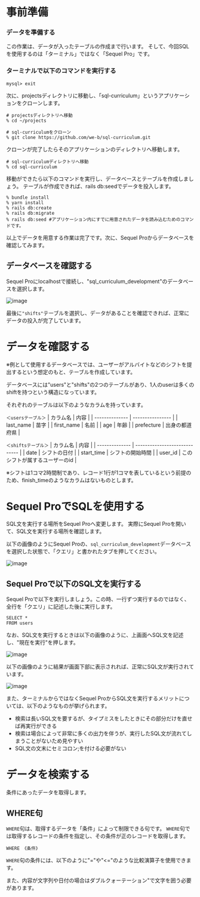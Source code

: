 # 事前準備

### データを準備する

この作業は、データが入ったテーブルの作成まで行います。
そして、今回SQLを使用するのは「ターミナル」ではなく「Sequel Pro」です。

###  ターミナルで以下のコマンドを実行する

```ターミナル（MySQL）
mysql> exit
```

次に、projectsディレクトリに移動し、「sql-curriculum」というアプリケーションをクローンします。

```ターミナル
# projectsディレクトリへ移動
% cd ~/projects

# sql-curriculumをクローン
% git clone https://github.com/we-b/sql-curriculum.git
```

クローンが完了したらそのアプリケーションのディレクトリへ移動します。

```ターミナル
# sql-curriculumディレクトリへ移動
% cd sql-curriculum
```

移動ができたら以下のコマンドを実行し、データベースとテーブルを作成しましょう。
テーブルが作成できれば、rails db:seedでデータを投入します。

```ターミナル
% bundle install
% yarn install
% rails db:create
% rails db:migrate
% rails db:seed #アプリケーション内にすでに用意されたデータを読み込むためのコマンドです。
```

以上でデータを用意する作業は完了です。次に、Sequel Proからデータベースを確認してみます。

## データベースを確認する

Sequel Proにlocalhostで接続し、"sql_curriculum_development"のデータベースを選択します。

![image](https://github.com/koharayuki/til/assets/132040884/f37ace48-64eb-4aab-9e5f-154178fb9a03)


最後に`"shifts"`テーブルを選択し、データがあることを確認できれば、正常にデータの投入が完了しています。


# データを確認する

※例として使用するデータベースでは、ユーザーがアルバイトなどのシフトを提出するという想定のもと、テーブルを作成しています。

データベースには"users"と"shifts"の2つのテーブルがあり、1人のuserは多くのshiftを持つという構造になっています。

それぞれのテーブルは以下のようなカラムを持っています。

`＜usersテーブル＞`
| カラム名	       | 内容              |
| -------------- | ---------------- |
| last_name      | 苗字              |
| first_name	   | 名前              |
| age            | 年齢              |
| prefecture     | 出身の都道府県      |

`＜shiftsテーブル＞`
| カラム名	       | 内容                          |
| -------------- | ----------------------------- |
| date           | シフトの日付                     |
| start_time	   | シフトの開始時間                  |
| user_id        | このシフトが属するユーザーのid       |

※シフトは1コマ2時間制であり、レコード1行が1コマを表しているという前提のため、finish_timeのようなカラムはないものとします。


# Sequel ProでSQLを使用する

SQL文を実行する場所をSequel Proへ変更します。
実際にSequel Proを開いて、SQL文を実行する場所を確認します。

以下の画像のようにSequel Proの、`sql_curriculum_development`データベースを選択した状態で、「クエリ」と書かれたタブを押してください。

![image](https://github.com/koharayuki/til/assets/132040884/4c1c66eb-d45a-40f4-8212-f567f7e81a89)

## Sequel Proで以下のSQL文を実行する

Sequel Proで以下を実行しましょう。この時、一行ずつ実行するのではなく、全行を「クエリ」に記述した後に実行します。

```SequelPro（クエリ）
SELECT *
FROM users
```

なお、SQL文を実行するときは以下の画像のように、上画面へSQL文を記述し、"現在を実行"を押します。

![image](https://github.com/koharayuki/til/assets/132040884/1ee3dcf2-de2e-44cc-a4c5-a04873e776a9)

以下の画像のように結果が画面下部に表示されれば、正常にSQL文が実行されています。

![image](https://github.com/koharayuki/til/assets/132040884/544d5dd2-9397-482d-bbb1-cb5213163fa5)

また、ターミナルからではなくSequel ProからSQL文を実行するメリットについては、以下のようなものが挙げられます。

- 検索は長いSQL文を要するが、タイプミスをしたときにその部分だけを直せば再実行ができる
- 検索は場合によって非常に多くの出力を伴うが、実行したSQL文が流れてしまうことがないため見やすい
- SQL文の文末にセミコロン;を付ける必要がない


# データを検索する

条件にあったデータを取得します。

## WHERE句

`WHERE`句は、取得するデータを「条件」によって制限できる句です。
`WHERE`句では取得するレコードの条件を指定し、その条件が正のレコードを取得します。

```SequelPro（クエリ）:WHEREで条件にあったレコードを取得
WHERE 《条件》
```

`WHERE`句の条件には、以下のように"="や"<="のような比較演算子を使用できます。

また、内容が文字列や日付の場合はダブルクォーテーション"で文字を囲う必要があります。









